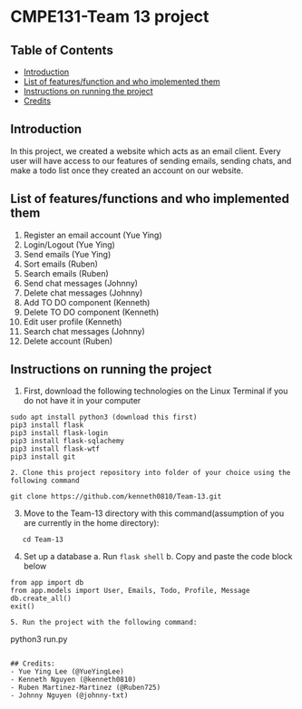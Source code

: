 # CMPE131-Team 13 project

## Table of Contents 
 - [Introduction](#introduction)
 - [List of features/function and who implemented them](#list-of-featuresfunction-and-who-implemented-them)
 - [Instructions on running the project](#instructions-on-running-the-project)
 - [Credits](#credits)

## Introduction 
In this project, we created a website which acts as an email client. Every user will have access to our features of
sending emails, sending chats, and make a todo list once they created an account on our website. 

## List of features/functions and who implemented them 
1. Register an email account (Yue Ying)
2. Login/Logout (Yue Ying)
3. Send emails (Yue Ying)
4. Sort emails (Ruben)
5. Search emails (Ruben)
6. Send chat messages (Johnny)
7. Delete chat messages (Johnny)
8. Add TO DO component (Kenneth)
9. Delete TO DO component (Kenneth)
10. Edit user profile (Kenneth)
11. Search chat messages (Johnny)
12. Delete account (Ruben)

## Instructions on running the project
1. First, download the following technologies on the Linux Terminal if you do not have it in your computer
```
sudo apt install python3 (download this first)
pip3 install flask 
pip3 install flask-login
pip3 install flask-sqlachemy
pip3 install flask-wtf
pip3 install git 

2. Clone this project repository into folder of your choice using the following command
```
    git clone https://github.com/kenneth0810/Team-13.git
    
3. Move to the Team-13 directory with this command(assumption of you are currently in the home directory): 
```
   cd Team-13
```
    
4. Set up a database
 a. Run `flask shell`
 b. Copy and paste the code block below
```
from app import db
from app.models import User, Emails, Todo, Profile, Message
db.create_all()
exit()

5. Run the project with the following command: 
```
python3 run.py
```

## Credits: 
- Yue Ying Lee (@YueYingLee)
- Kenneth Nguyen (@kenneth0810)
- Ruben Martinez-Martinez (@Ruben725)
- Johnny Nguyen (@johnny-txt)